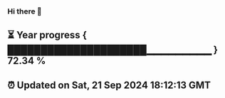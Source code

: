 ### Hi there 👋
⏳ Year progress { █████████████████████▁▁▁▁▁▁▁▁▁ } 72.34 %
---
⏰ Updated on Sat, 21 Sep 2024 18:12:13 GMT
---
